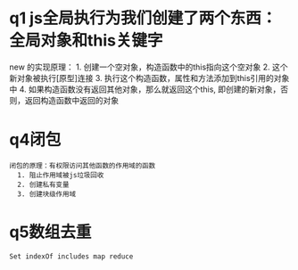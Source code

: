 # q1  js全局执行为我们创建了两个东西：全局对象和this关键字
  new 的实现原理：
    1. 创建一个空对象，构造函数中的this指向这个空对象
    2. 这个新对象被执行[原型]连接
    3. 执行这个构造函数，属性和方法添加到this引用的对象中
    4. 如果构造函数没有返回其他对象，那么就返回这个this, 即创建的新对象，否则，返回构造函数中返回的对象

# q4闭包
    闭包的原理：有权限访问其他函数的作用域的函数
      1. 阻止作用域被js垃圾回收
      2. 创建私有变量
      3. 创建块级作用域

# q5数组去重
    Set indexOf includes map reduce